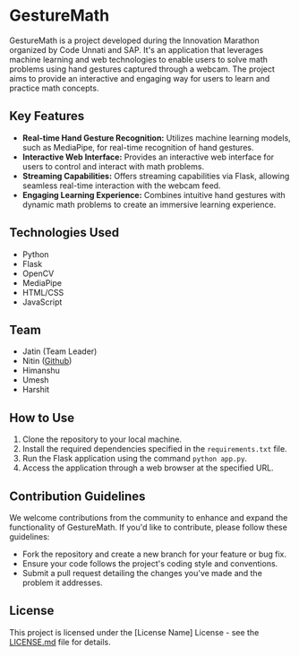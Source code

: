 # GestureMath

GestureMath is a project developed during the Innovation Marathon organized by Code Unnati and SAP. It's an application that leverages machine learning and web technologies to enable users to solve math problems using hand gestures captured through a webcam. The project aims to provide an interactive and engaging way for users to learn and practice math concepts.

## Key Features

- **Real-time Hand Gesture Recognition:** Utilizes machine learning models, such as MediaPipe, for real-time recognition of hand gestures.
- **Interactive Web Interface:** Provides an interactive web interface for users to control and interact with math problems.
- **Streaming Capabilities:** Offers streaming capabilities via Flask, allowing seamless real-time interaction with the webcam feed.
- **Engaging Learning Experience:** Combines intuitive hand gestures with dynamic math problems to create an immersive learning experience.

## Technologies Used

- Python
- Flask
- OpenCV
- MediaPipe
- HTML/CSS
- JavaScript

## Team

- Jatin (Team Leader)
- Nitin ([Github](https://github.com/NitinKushwah-05))
- Himanshu 
- Umesh
- Harshit

## How to Use

1. Clone the repository to your local machine.
2. Install the required dependencies specified in the `requirements.txt` file.
3. Run the Flask application using the command `python app.py`.
4. Access the application through a web browser at the specified URL.

## Contribution Guidelines

We welcome contributions from the community to enhance and expand the functionality of GestureMath. If you'd like to contribute, please follow these guidelines:
- Fork the repository and create a new branch for your feature or bug fix.
- Ensure your code follows the project's coding style and conventions.
- Submit a pull request detailing the changes you've made and the problem it addresses.

## License

This project is licensed under the [License Name] License - see the [LICENSE.md](LICENSE.md) file for details.
